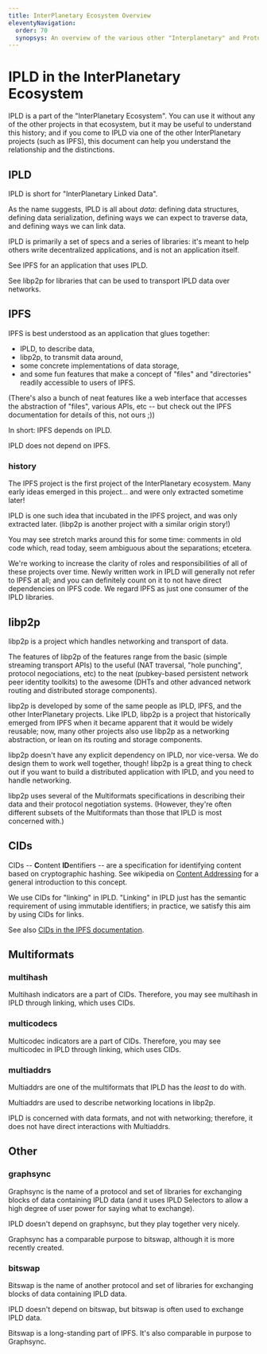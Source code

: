 ```yaml
---
title: InterPlanetary Ecosystem Overview
eleventyNavigation:
  order: 70
  synopsys: An overview of the various other "Interplanetary" and Protocol Labs projects, such as IPFS and libp2p, and how they typically fit together with IPLD in a bigger picture.
---
```


IPLD in the InterPlanetary Ecosystem
====================================

IPLD is a part of the "InterPlanetary Ecosystem".
You can use it without any of the other projects in that ecosystem, but it may be useful to understand this history;
and if you come to IPLD via one of the other InterPlanetary projects (such as IPFS),
this document can help you understand the relationship and the distinctions.

IPLD
----

IPLD is short for "InterPlanetary Linked Data".

As the name suggests, IPLD is all about _data_:
defining data structures, defining data serialization,
defining ways we can expect to traverse data,
and defining ways we can link data.

IPLD is primarily a set of specs and a series of libraries:
it's meant to help others write decentralized applications,
and is not an application itself.

See IPFS for an application that uses IPLD.

See libp2p for libraries that can be used to transport IPLD data over networks.


IPFS
----

IPFS is best understood as an application that glues together:

- IPLD, to describe data,
- libp2p, to transmit data around,
- some concrete implementations of data storage,
- and some fun features that make a concept of "files" and "directories" readily accessible to users of IPFS.

(There's also a bunch of neat features like a web interface that accesses the abstraction of "files",
various APIs, etc -- but check out the IPFS documentation for details of this, not ours ;))

In short: IPFS depends on IPLD.

IPLD does not depend on IPFS.

### history

The IPFS project is the first project of the InterPlanetary ecosystem.
Many early ideas emerged in this project... and were only extracted sometime later!

IPLD is one such idea that incubated in the IPFS project, and was only extracted later.
(libp2p is another project with a similar origin story!)

You may see stretch marks around this for some time:
comments in old code which, read today, seem ambiguous about the separations; etcetera.

We're working to increase the clarity of roles and responsibilities of all of these projects over time.
Newly written work in IPLD will generally not refer to IPFS at all;
and you can definitely count on it to not have direct dependencies on IPFS code.
We regard IPFS as just one consumer of the IPLD libraries.


libp2p
------

libp2p is a project which handles networking and transport of data.

The features of libp2p of the features range from
the basic (simple streaming transport APIs)
to the useful (NAT traversal, "hole punching", protocol negociations, etc)
to the neat (pubkey-based persistent network peer identity toolkits)
to the awesome (DHTs and other advanced network routing and distributed storage components).

libp2p is developed by some of the same people as IPLD, IPFS, and the other InterPlanetary projects.
Like IPLD, libp2p is a project that historically emerged from IPFS when it became apparent that it would be widely reusable;
now, many other projects also use libp2p as a networking abstraction, or lean on its routing and storage components.

libp2p doesn't have any explicit dependency on IPLD, nor vice-versa.
We do design them to work well together, though!
libp2p is a great thing to check out if you want to build a distributed application with IPLD, and you need to handle networking.

libp2p uses several of the Multiformats specifications in describing their data and their protocol negotiation systems.
(However, they're often different subsets of the Multiformats than those that IPLD is most concerned with.)


CIDs
----

CIDs -- **C**ontent **ID**entifiers -- are a specification for identifying content based on cryptographic hashing.
See wikipedia on [Content Addressing](https://en.wikipedia.org/wiki/Content-addressable_storage#Content-addressed_vs._location-addressed) for a general introduction to this concept.

We use CIDs for "linking" in IPLD.  "Linking" in IPLD just has the semantic requirement of using immutable identifiers;
in practice, we satisfy this aim by using CIDs for links.

See also [CIDs in the IPFS documentation](https://docs.ipfs.io/concepts/content-addressing/).


Multiformats
------------

### multihash

Multihash indicators are a part of CIDs.  Therefore, you may see multihash in IPLD through linking, which uses CIDs.

### multicodecs

Multicodec indicators are a part of CIDs.  Therefore, you may see multicodec in IPLD through linking, which uses CIDs.

### multiaddrs

Multiaddrs are one of the multiformats that IPLD has the *least* to do with.

Multiaddrs are used to describe networking locations in libp2p.

IPLD is concerned with data formats, and not with networking;
therefore, it does not have direct interactions with Multiaddrs.


Other
-----

### graphsync

Graphsync is the name of a protocol and set of libraries for exchanging blocks of data containing IPLD data
(and it uses IPLD Selectors to allow a high degree of user power for saying what to exchange).

IPLD doesn't depend on graphsync, but they play together very nicely.

Graphsync has a comparable purpose to bitswap, although it is more recently created.

### bitswap

Bitswap is the name of another protocol and set of libraries for exchanging blocks of data containing IPLD data.

IPLD doesn't depend on bitswap, but bitswap is often used to exchange IPLD data.

Bitswap is a long-standing part of IPFS.  It's also comparable in purpose to Graphsync.
